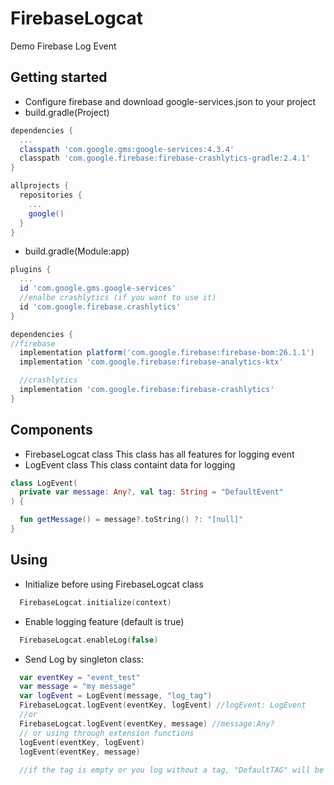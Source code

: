 # FirebaseLogcat
Demo Firebase Log Event
## Getting started
* Configure firebase and download google-services.json to your project
* build.gradle(Project)
```gradle
dependencies {
  ...
  classpath 'com.google.gms:google-services:4.3.4'
  classpath 'com.google.firebase:firebase-crashlytics-gradle:2.4.1'
}

allprojects {
  repositories {
    ...
    google()
  }
}

```

* build.gradle(Module:app)
```gradle
plugins {
  ...
  id 'com.google.gms.google-services'
  //enalbe crashlytics (if you want to use it)
  id 'com.google.firebase.crashlytics'
}

```

```gradle
dependencies {
//firebase
  implementation platform('com.google.firebase:firebase-bom:26.1.1')
  implementation 'com.google.firebase:firebase-analytics-ktx'

  //crashlytics
  implementation 'com.google.firebase:firebase-crashlytics'
}
```
## Components
* FirebaseLogcat class
This class has all features for logging event
* LogEvent class
This class containt data for logging
```kotlin
class LogEvent(
  private var message: Any?, val tag: String = "DefaultEvent"
) {

  fun getMessage() = message?.toString() ?: "[null]"
}
```
## Using
* Initialize before using FirebaseLogcat class
```kotlin 
  FirebaseLogcat.initialize(context)
```
* Enable logging feature (default is true)
```kotlin
  FirebaseLogcat.enableLog(false)
```
* Send Log by singleton class:
```kotlin
  var eventKey = "event_test"
  var message = "my message"
  var logEvent = LogEvent(message, "log_tag")
  FirebaseLogcat.logEvent(eventKey, logEvent) //logEvent: LogEvent
  //or
  FirebaseLogcat.logEvent(eventKey, message) //message:Any?
  // or using through extension functions
  logEvent(eventKey, logEvent)
  logEvent(eventKey, message)
  
  //if the tag is empty or you log without a tag, "DefaultTAG" will be generated
```
